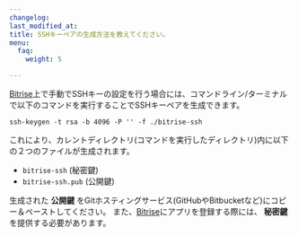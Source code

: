 ```yaml
---
changelog: 
last_modified_at: 
title: SSHキーペアの生成方法を教えてください。
menu:
  faq:
    weight: 5

---
```

[Bitrise](https://www.bitrise.io)上で手動でSSHキーの設定を行う場合には、コマンドライン/ターミナルで以下のコマンドを実行することでSSHキーペアを生成できます。

```
ssh-keygen -t rsa -b 4096 -P '' -f ./bitrise-ssh
```

これにより、カレントディレクトリ(コマンドを実行したディレクトリ)内に以下の２つのファイルが生成されます。

* `bitrise-ssh` (秘密鍵)
* `bitrise-ssh.pub` (公開鍵)


生成された **公開鍵** をGitホスティングサービス(GitHubやBitbucketなど)にコピー＆ペーストしてください。
また、[Bitrise](https://www.bitrise.io)にアプリを登録する際には、 **秘密鍵** を提供する必要があります。
